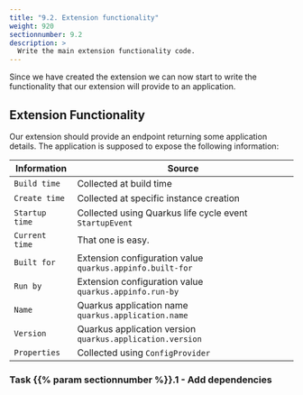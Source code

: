 ```yaml
---
title: "9.2. Extension functionality"
weight: 920
sectionnumber: 9.2
description: >
  Write the main extension functionality code.
---
```


Since we have created the extension we can now start to write the functionality that our extension will provide to an
application.


## Extension Functionality

Our extension should provide an endpoint returning some application details. The application is supposed to expose the
following information:

Information      | Source
-----------------|--------------------------------------------
`Build time`     | Collected at build time
`Create time`    | Collected at specific instance creation
`Startup time`   | Collected using Quarkus life cycle event `StartupEvent`
`Current time`   | That one is easy.
`Built for`      | Extension configuration value `quarkus.appinfo.built-for`
`Run by`         | Extension configuration value `quarkus.appinfo.run-by`
`Name`           | Quarkus application name `quarkus.application.name`
`Version`        | Quarkus application version `quarkus.application.version`
`Properties`     | Collected using `ConfigProvider`


### Task {{% param sectionnumber %}}.1 - Add dependencies
